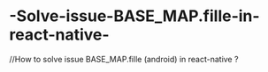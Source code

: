 # -Solve-issue-BASE_MAP.fille-in-react-native-
//How to solve issue BASE_MAP.fille (android) in react-native ? 
